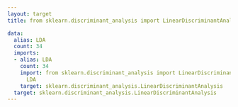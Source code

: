 ```yaml
---
layout: target
title: from sklearn.discriminant_analysis import LinearDiscriminantAnalysis as LDA

data:
  alias: LDA
  count: 34
  imports:
  - alias: LDA
    count: 34
    import: from sklearn.discriminant_analysis import LinearDiscriminantAnalysis as
      LDA
    target: sklearn.discriminant_analysis.LinearDiscriminantAnalysis
  target: sklearn.discriminant_analysis.LinearDiscriminantAnalysis
---
```

